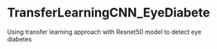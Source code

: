 # TransferLearningCNN_EyeDiabete
Using transfer learning approach with Resnet50 model to detect eye diabetes 
